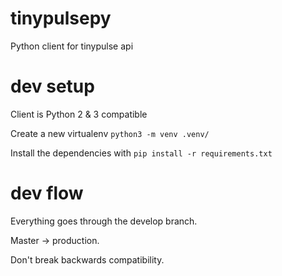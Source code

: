 # tinypulsepy
Python client for tinypulse api


# dev setup

Client is Python 2 & 3 compatible

Create a new virtualenv `python3 -m venv .venv/`

Install the dependencies with `pip install -r requirements.txt`


# dev flow

Everything goes through the develop branch.

Master -> production.

Don't break backwards compatibility.

